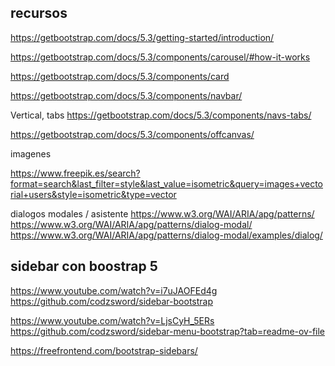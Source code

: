 ﻿
## recursos

https://getbootstrap.com/docs/5.3/getting-started/introduction/

https://getbootstrap.com/docs/5.3/components/carousel/#how-it-works

https://getbootstrap.com/docs/5.3/components/card

https://getbootstrap.com/docs/5.3/components/navbar/

Vertical,  tabs
https://getbootstrap.com/docs/5.3/components/navs-tabs/

https://getbootstrap.com/docs/5.3/components/offcanvas/

imagenes

https://www.freepik.es/search?format=search&last_filter=style&last_value=isometric&query=images+vectorial+users&style=isometric&type=vector

dialogos modales / asistente
https://www.w3.org/WAI/ARIA/apg/patterns/
https://www.w3.org/WAI/ARIA/apg/patterns/dialog-modal/
https://www.w3.org/WAI/ARIA/apg/patterns/dialog-modal/examples/dialog/


## sidebar con boostrap 5
https://www.youtube.com/watch?v=i7uJAOFEd4g
https://github.com/codzsword/sidebar-bootstrap

https://www.youtube.com/watch?v=LjsCyH_5ERs
https://github.com/codzsword/sidebar-menu-bootstrap?tab=readme-ov-file

https://freefrontend.com/bootstrap-sidebars/